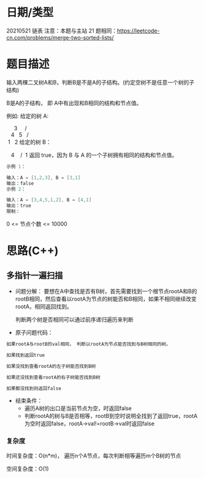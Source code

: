 <!--
 * @Author: baisichen
 * @Date: 2021-05-10 10:20:04
 * @LastEditTime: 2021-05-21 20:49:57
 * @LastEditors: baisichen
 * @Description: 
-->
# 日期/类型
20210521 链表
注意：本题与主站 21 题相同：https://leetcode-cn.com/problems/merge-two-sorted-lists/

# 题目描述
输入两棵二叉树A和B，判断B是不是A的子结构。(约定空树不是任意一个树的子结构)

B是A的子结构， 即 A中有出现和B相同的结构和节点值。

例如:
给定的树 A:

     3
    / \
   4   5
  / \
 1   2
给定的树 B：

   4 
  /
 1
返回 true，因为 B 与 A 的一个子树拥有相同的结构和节点值。

``` cpp
示例 1：

输入：A = [1,2,3], B = [3,1]
输出：false
示例 2：

输入：A = [3,4,5,1,2], B = [4,1]
输出：true
限制：
```

0 <= 节点个数 <= 10000

# 思路(C++)

## 多指针一遍扫描

- 问题分解：
  要想在A中查找是否有B树，首先需要找到一个根节点rootA和B的rootB相同，然后查看以rootA为节点的树能否和B相同，如果不相同继续改变rootA，相同返回找到。
  
  判断两个树是否相同可以通过前序递归遍历来判断

- 原子问题代码：
``` cpp
如果rootA与rootB的val相同， 判断以rootA为节点能否找到与B树相同的树。

如果找到返回true

如果没找到查看rootA的左子树能否找到B树

如果还没找到查看rootA的右子树能否找到B树

如果都没找到则返回false
```

- 结束条件：
  - 遍历A树的出口是当前节点为空，时返回false
  - 判断rootA的树与B是否相等，rootB到空时说明全找到了返回true，rootA为空时返回false，rootA->val!=rootB->val时返回false

### 复杂度
时间复杂度：O(n*m)， 遍历n个A节点，每次判断相等遍历m个B树的节点

空间复杂度：O(1)